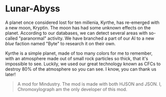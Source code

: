 # Lunar-Abyss
A planet once considered lost for ten millenia, Kyrthe, has re-emerged with a new moon, Kryptin. The moon has had some unknown effects on the planet. According to our databases, we can detect several areas with so-called "paranormal" activity. We have branched a part of our AI to a new *blue* faction named "Byte" to research it on their own.

Kyrthe is a simple planet, made of too many colors for me to remember, with an atmosphere made out of small rock particles so thick, that it's impossible to see. Luckily, we used our great technology known as CFCs to destroy 80% of the atmosphere so you can see. I know, you can thank us later!

> A mod for Mindustry. The mod is made with both HJSON and JSON. I, Chromoxylograph am the only developer of this mod.
